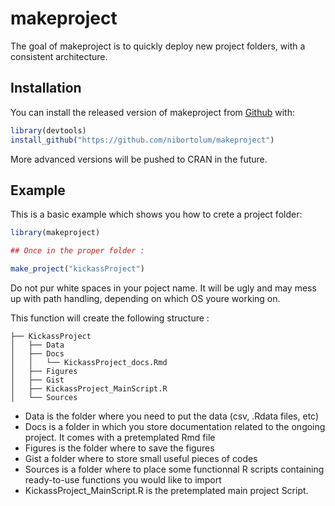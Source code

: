 
<!-- README.md is generated from README.Rmd. Please edit that file -->
makeproject
===========

<!-- badges: start -->
<!-- badges: end -->
The goal of makeproject is to quickly deploy new project folders, with a consistent architecture.

Installation
------------

You can install the released version of makeproject from [Github](https://github.com/nibortolum/makeproject) with:

``` r
library(devtools)
install_github("https://github.com/nibortolum/makeproject")
```

More advanced versions will be pushed to CRAN in the future.

Example
-------

This is a basic example which shows you how to crete a project folder:

``` r
library(makeproject)

## Once in the proper folder :

make_project("kickassProject")
```

Do not pur white spaces in your poject name. It will be ugly and may mess up with path handling, depending on which OS youre working on.

This function will create the following structure :

    ├── KickassProject
    │   ├── Data
    │   ├── Docs
    │   │   └── KickassProject_docs.Rmd
    │   ├── Figures
    │   ├── Gist
    │   ├── KickassProject_MainScript.R
    │   └── Sources

-   Data is the folder where you need to put the data (csv, .Rdata files, etc)
-   Docs is a folder in which you store documentation related to the ongoing project. It comes with a pretemplated Rmd file
-   Figures is the folder where to save the figures
-   Gist a folder where to store small useful pieces of codes
-   Sources is a folder where to place some functionnal R scripts containing ready-to-use functions you would like to import
-   KickassProject\_MainScript.R is the pretemplated main project Script.
